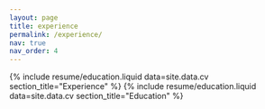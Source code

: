 ```yaml
---
layout: page
title: experience
permalink: /experience/
nav: true
nav_order: 4
---
```

{% include resume/education.liquid data=site.data.cv section_title="Experience" %}
{% include resume/education.liquid data=site.data.cv section_title="Education" %}
